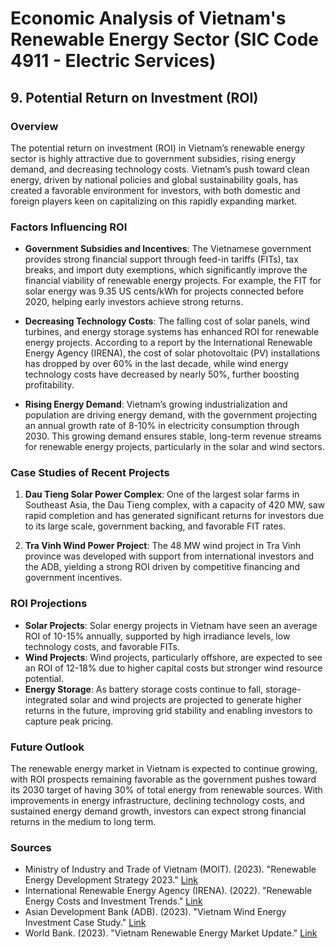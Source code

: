 
# Economic Analysis of Vietnam's Renewable Energy Sector (SIC Code 4911 - Electric Services)
## 9. Potential Return on Investment (ROI)

### Overview
The potential return on investment (ROI) in Vietnam’s renewable energy sector is highly attractive due to government subsidies, rising energy demand, and decreasing technology costs. Vietnam’s push toward clean energy, driven by national policies and global sustainability goals, has created a favorable environment for investors, with both domestic and foreign players keen on capitalizing on this rapidly expanding market.

### Factors Influencing ROI

- **Government Subsidies and Incentives**: The Vietnamese government provides strong financial support through feed-in tariffs (FITs), tax breaks, and import duty exemptions, which significantly improve the financial viability of renewable energy projects. For example, the FIT for solar energy was 9.35 US cents/kWh for projects connected before 2020, helping early investors achieve strong returns.
  
- **Decreasing Technology Costs**: The falling cost of solar panels, wind turbines, and energy storage systems has enhanced ROI for renewable energy projects. According to a report by the International Renewable Energy Agency (IRENA), the cost of solar photovoltaic (PV) installations has dropped by over 60% in the last decade, while wind energy technology costs have decreased by nearly 50%, further boosting profitability.

- **Rising Energy Demand**: Vietnam’s growing industrialization and population are driving energy demand, with the government projecting an annual growth rate of 8-10% in electricity consumption through 2030. This growing demand ensures stable, long-term revenue streams for renewable energy projects, particularly in the solar and wind sectors.

### Case Studies of Recent Projects
1. **Dau Tieng Solar Power Complex**: One of the largest solar farms in Southeast Asia, the Dau Tieng complex, with a capacity of 420 MW, saw rapid completion and has generated significant returns for investors due to its large scale, government backing, and favorable FIT rates.
  
2. **Tra Vinh Wind Power Project**: The 48 MW wind project in Tra Vinh province was developed with support from international investors and the ADB, yielding a strong ROI driven by competitive financing and government incentives.

### ROI Projections
- **Solar Projects**: Solar energy projects in Vietnam have seen an average ROI of 10-15% annually, supported by high irradiance levels, low technology costs, and favorable FITs.
- **Wind Projects**: Wind projects, particularly offshore, are expected to see an ROI of 12-18% due to higher capital costs but stronger wind resource potential.
- **Energy Storage**: As battery storage costs continue to fall, storage-integrated solar and wind projects are projected to generate higher returns in the future, improving grid stability and enabling investors to capture peak pricing.

### Future Outlook
The renewable energy market in Vietnam is expected to continue growing, with ROI prospects remaining favorable as the government pushes toward its 2030 target of having 30% of total energy from renewable sources. With improvements in energy infrastructure, declining technology costs, and sustained energy demand growth, investors can expect strong financial returns in the medium to long term.

### Sources
- Ministry of Industry and Trade of Vietnam (MOIT). (2023). "Renewable Energy Development Strategy 2023." [Link](https://moit.gov.vn)
- International Renewable Energy Agency (IRENA). (2022). "Renewable Energy Costs and Investment Trends." [Link](https://www.irena.org)
- Asian Development Bank (ADB). (2023). "Vietnam Wind Energy Investment Case Study." [Link](https://www.adb.org)
- World Bank. (2023). "Vietnam Renewable Energy Market Update." [Link](https://www.worldbank.org/en/country/vietnam/publication/vietnam-renewable-energy-market)
